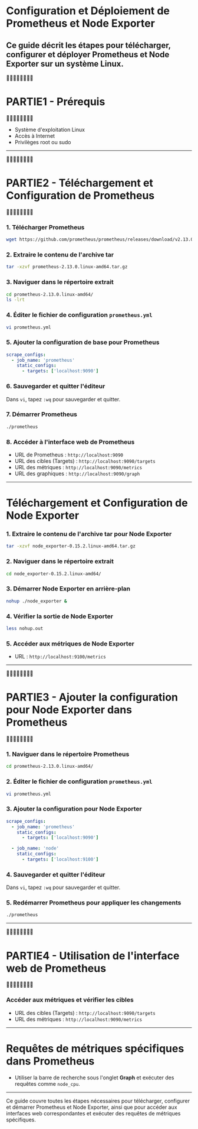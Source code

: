 # Configuration et Déploiement de Prometheus et Node Exporter

Ce guide décrit les étapes pour télécharger, configurer et déployer Prometheus et Node Exporter sur un système Linux.
---
🥇🥇🥇🥇🥇🥇🥇🥇
# PARTIE1 - Prérequis
🥇🥇🥇🥇🥇🥇🥇🥇

- Système d'exploitation Linux
- Accès à Internet
- Privilèges root ou sudo

----
🥇🥇🥇🥇🥇🥇🥇🥇
# PARTIE2 - Téléchargement et Configuration de Prometheus
🥇🥇🥇🥇🥇🥇🥇🥇


### 1. Télécharger Prometheus

```bash
wget https://github.com/prometheus/prometheus/releases/download/v2.13.0/prometheus-2.13.0.linux-amd64.tar.gz
```

### 2. Extraire le contenu de l'archive tar

```bash
tar -xzvf prometheus-2.13.0.linux-amd64.tar.gz
```

### 3. Naviguer dans le répertoire extrait

```bash
cd prometheus-2.13.0.linux-amd64/
ls -lrt
```

### 4. Éditer le fichier de configuration `prometheus.yml`

```bash
vi prometheus.yml
```

### 5. Ajouter la configuration de base pour Prometheus

```yaml
scrape_configs:
  - job_name: 'prometheus'
    static_configs:
      - targets: ['localhost:9090']
```

### 6. Sauvegarder et quitter l'éditeur

Dans `vi`, tapez `:wq` pour sauvegarder et quitter.

### 7. Démarrer Prometheus

```bash
./prometheus
```

### 8. Accéder à l'interface web de Prometheus

- URL de Prometheus : `http://localhost:9090`
- URL des cibles (Targets) : `http://localhost:9090/targets`
- URL des métriques : `http://localhost:9090/metrics`
- URL des graphiques : `http://localhost:9090/graph`

---
# Téléchargement et Configuration de Node Exporter

### 1. Extraire le contenu de l'archive tar pour Node Exporter

```bash
tar -xzvf node_exporter-0.15.2.linux-amd64.tar.gz
```

### 2. Naviguer dans le répertoire extrait

```bash
cd node_exporter-0.15.2.linux-amd64/
```

### 3. Démarrer Node Exporter en arrière-plan

```bash
nohup ./node_exporter &
```

### 4. Vérifier la sortie de Node Exporter

```bash
less nohup.out
```

### 5. Accéder aux métriques de Node Exporter

- URL : `http://localhost:9100/metrics`

---
🥇🥇🥇🥇🥇🥇🥇🥇
# PARTIE3 - Ajouter la configuration pour Node Exporter dans Prometheus
🥇🥇🥇🥇🥇🥇🥇🥇
### 1. Naviguer dans le répertoire Prometheus

```bash
cd prometheus-2.13.0.linux-amd64/
```

### 2. Éditer le fichier de configuration `prometheus.yml`

```bash
vi prometheus.yml
```

### 3. Ajouter la configuration pour Node Exporter

```yaml
scrape_configs:
  - job_name: 'prometheus'
    static_configs:
      - targets: ['localhost:9090']

  - job_name: 'node'
    static_configs:
      - targets: ['localhost:9100']
```

### 4. Sauvegarder et quitter l'éditeur

Dans `vi`, tapez `:wq` pour sauvegarder et quitter.

### 5. Redémarrer Prometheus pour appliquer les changements

```bash
./prometheus
```
---
🥇🥇🥇🥇🥇🥇🥇🥇
# PARTIE4 - Utilisation de l'interface web de Prometheus
🥇🥇🥇🥇🥇🥇🥇🥇
### Accéder aux métriques et vérifier les cibles

- URL des cibles (Targets) : `http://localhost:9090/targets`
- URL des métriques : `http://localhost:9090/metrics`

---
# Requêtes de métriques spécifiques dans Prometheus

- Utiliser la barre de recherche sous l'onglet **Graph** et exécuter des requêtes comme `node_cpu`.

---

Ce guide couvre toutes les étapes nécessaires pour télécharger, configurer et démarrer Prometheus et Node Exporter, ainsi que pour accéder aux interfaces web correspondantes et exécuter des requêtes de métriques spécifiques.


